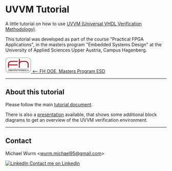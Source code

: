 # UVVM Tutorial

A little tutorial on how to use [UVVM (Universal VHDL Verification Methodology)](https://github.com/UVVM/UVVM).

This tutorial was developed as part of the course "Practical FPGA Applications", in the masters program "Embedded Systems Design" at the University of Applied Sciences Upper Austria, Campus Hagenberg.

[![FH Hagenberg](doc/img/fhooe-logo-small.png) <-- FH OOE, Masters Program ESD](https://www.fh-ooe.at/en/hagenberg-campus/studiengaenge/master/embedded-systems-design/)

----

## About this tutorial

Please follow the main [tutorial document](doc/the-tutorial.pdf).

There is also a [presentation](doc/the-presentation.pdf) available, that shows some additional block diagrams to get an overview of the UVVM verification environment.

----

## Contact

Michael Wurm <<wurm.michael95@gmail.com>>

[![LinkedIn](https://i.stack.imgur.com/gVE0j.png) Contact me on LinkedIn](https://www.linkedin.com/in/michael-wurm/)
